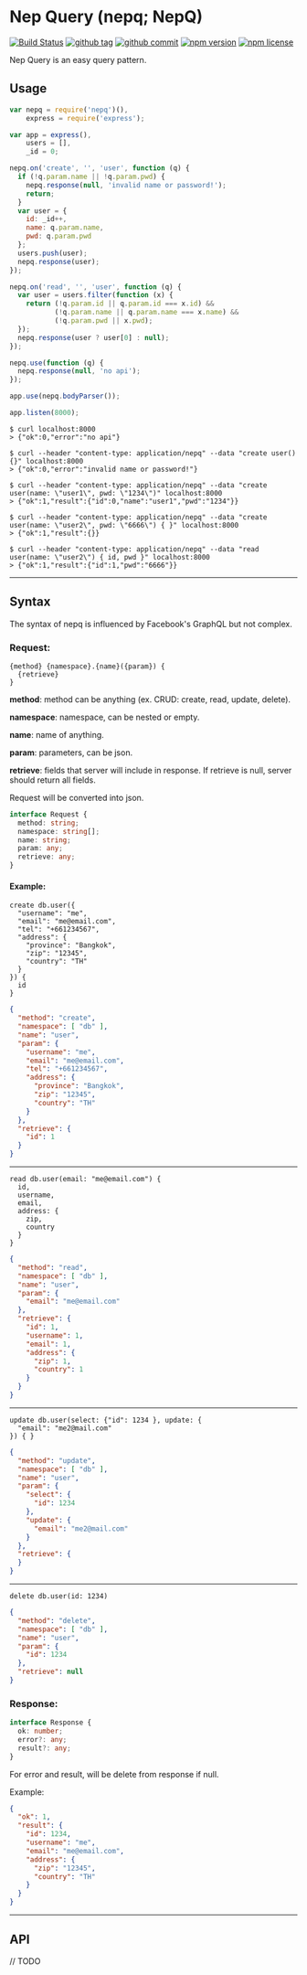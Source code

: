 # Nep Query (nepq; NepQ)

[![Build Status](https://travis-ci.org/acoshift/nepq.svg?branch=master)](https://travis-ci.org/acoshift/nepq)
[![github tag](https://img.shields.io/github/tag/acoshift/nepq.svg)]()
[![github commit](https://img.shields.io/github/commits-since/acoshift/nepq/v0.3.2.svg)]()
[![npm version](https://img.shields.io/npm/v/nepq.svg)](https://www.npmjs.com/package/nepq)
[![npm license](https://img.shields.io/npm/l/nepq.svg)]()

Nep Query is an easy query pattern.

## Usage
```js
var nepq = require('nepq')(),
    express = require('express');

var app = express(),
    users = [],
    _id = 0;

nepq.on('create', '', 'user', function (q) {
  if (!q.param.name || !q.param.pwd) {
    nepq.response(null, 'invalid name or password!');
    return;
  }
  var user = {
    id: _id++,
    name: q.param.name,
    pwd: q.param.pwd
  };
  users.push(user);
  nepq.response(user);
});

nepq.on('read', '', 'user', function (q) {
  var user = users.filter(function (x) {
    return (!q.param.id || q.param.id === x.id) &&
           (!q.param.name || q.param.name === x.name) &&
           (!q.param.pwd || x.pwd);
  });
  nepq.response(user ? user[0] : null);
});

nepq.use(function (q) {
  nepq.response(null, 'no api');
});

app.use(nepq.bodyParser());

app.listen(8000);
```

```
$ curl localhost:8000
> {"ok":0,"error":"no api"}

$ curl --header "content-type: application/nepq" --data "create user() {}" localhost:8000
> {"ok":0,"error":"invalid name or password!"}

$ curl --header "content-type: application/nepq" --data "create user(name: \"user1\", pwd: \"1234\")" localhost:8000
> {"ok":1,"result":{"id":0,"name":"user1","pwd":"1234"}}

$ curl --header "content-type: application/nepq" --data "create user(name: \"user2\", pwd: \"6666\") { }" localhost:8000
> {"ok":1,"result":{}}

$ curl --header "content-type: application/nepq" --data "read user(name: \"user2\") { id, pwd }" localhost:8000
> {"ok":1,"result":{"id":1,"pwd":"6666"}}
```

---

## Syntax

The syntax of nepq is influenced by Facebook's GraphQL but not complex.

### Request:

```
{method} {namespace}.{name}({param}) {
  {retrieve}
}
```

**method**: method can be anything (ex. CRUD: create, read, update, delete).

**namespace**: namespace, can be nested or empty.

**name**: name of anything.

**param**: parameters, can be json.

**retrieve**: fields that server will include in response. If retrieve is null, server should return all fields.

Request will be converted into json.

```ts
interface Request {
  method: string;
  namespace: string[];
  name: string;
  param: any;
  retrieve: any;
}
```

#### Example:
```
create db.user({
  "username": "me",
  "email": "me@email.com",
  "tel": "+661234567",
  "address": {
    "province": "Bangkok",
    "zip": "12345",
    "country": "TH"
  }
}) {
  id
}
```
```json
{
  "method": "create",
  "namespace": [ "db" ],
  "name": "user",
  "param": {
    "username": "me",
    "email": "me@email.com",
    "tel": "+661234567",
    "address": {
      "province": "Bangkok",
      "zip": "12345",
      "country": "TH"
    }
  },
  "retrieve": {
    "id": 1
  }
}
```
---
```
read db.user(email: "me@email.com") {
  id,
  username,
  email,
  address: {
    zip,
    country
  }
}
```
```json
{
  "method": "read",
  "namespace": [ "db" ],
  "name": "user",
  "param": {
    "email": "me@email.com"
  },
  "retrieve": {
    "id": 1,
    "username": 1,
    "email": 1,
    "address": {
      "zip": 1,
      "country": 1
    }
  }
}
```
---
```
update db.user(select: {"id": 1234 }, update: {
  "email": "me2@mail.com"
}) { }
```
```json
{
  "method": "update",
  "namespace": [ "db" ],
  "name": "user",
  "param": {
    "select": {
      "id": 1234
    },
    "update": {
      "email": "me2@mail.com"
    }
  },
  "retrieve": {
  }
}
```
---
```
delete db.user(id: 1234)
```
```json
{
  "method": "delete",
  "namespace": [ "db" ],
  "name": "user",
  "param": {
    "id": 1234
  },
  "retrieve": null
}
```

### Response:

```ts
interface Response {
  ok: number;
  error?: any;
  result?: any;
}
```

For error and result, will be delete from response if null.

Example:

```json
{
  "ok": 1,
  "result": {
    "id": 1234,
    "username": "me",
    "email": "me@email.com",
    "address": {
      "zip": "12345",
      "country": "TH"
    }
  }
}
```

---

## API
// TODO
